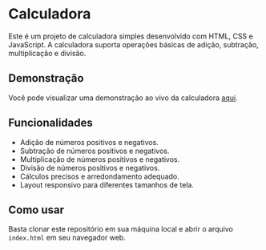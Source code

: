 # Calculadora

Este é um projeto de calculadora simples desenvolvido com HTML, CSS e JavaScript. A calculadora suporta operações básicas de adição, subtração, multiplicação e divisão.

## Demonstração

Você pode visualizar uma demonstração ao vivo da calculadora [aqui](https://devjjean.github.io/calculator.github.io/).

## Funcionalidades

- Adição de números positivos e negativos.
- Subtração de números positivos e negativos.
- Multiplicação de números positivos e negativos.
- Divisão de números positivos e negativos.
- Cálculos precisos e arredondamento adequado.
- Layout responsivo para diferentes tamanhos de tela.

## Como usar

Basta clonar este repositório em sua máquina local e abrir o arquivo `index.html` em seu navegador web.
